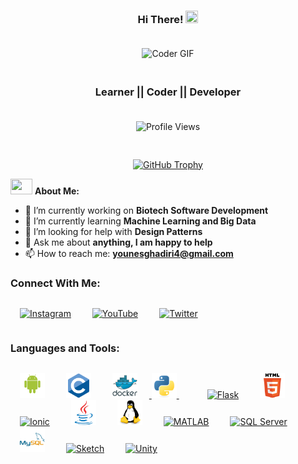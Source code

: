 <div align="center">

### Hi There! <img src="https://github.com/TheDudeThatCode/TheDudeThatCode/blob/master/Assets/Hi.gif?raw=true" width="20" height="20" />

<img alt="Coder GIF" src="https://miro.medium.com/max/1360/0*7Q3yvSIv_t0ioJ-Z.gif" height="250" width="auto" style="margin: 20px 0;" />

### Learner || Coder || Developer

<p>
    <img style="margin: 20px 0 30px 0;" src="https://komarev.com/ghpvc/?username=Younesgh97&label=Profile%20views&color=000000&style=plastic" alt="Profile Views" />
</p>

[![GitHub Trophy](https://github-profile-trophy.vercel.app/?username=Younes-Ghadiri&theme=dracula)](https://github.com/ryo-ma/github-profile-trophy)

</div>

<div style="margin-bottom: 20px;">

<img src="https://github.com/TheDudeThatCode/TheDudeThatCode/blob/master/Assets/Developer.gif?raw=true" height="25" width="35" /> **About Me:**

- 🔭 I’m currently working on **Biotech Software Development**
- 🌱 I’m currently learning **Machine Learning and Big Data**
- 🤝 I’m looking for help with **Design Patterns**
- 💬 Ask me about **anything, I am happy to help**
- 📫 How to reach me: **younesghadiri4@gmail.com**

</div>

### Connect With Me:

<div style="display: flex; align-items: center;">

[<img src="https://raw.githubusercontent.com/rahuldkjain/github-profile-readme-generator/master/src/images/icons/Social/instagram.svg" alt="Instagram" style="margin: 0 15px;" height="30" width="30">](https://instagram.com/Younes.Ghadiri.97)
[<img src="https://raw.githubusercontent.com/rahuldkjain/github-profile-readme-generator/master/src/images/icons/Social/youtube.svg" alt="YouTube" style="margin: 0 15px;" height="35" width="35">](https://www.youtube.com/Younes.Ghadiri.97)
[<img src="https://cdn-icons-png.flaticon.com/512/5969/5969020.png" alt="Twitter" style="margin: 0 15px;" height="30" width="30">](https://twitter.com/YounesGh97)

</div>

### Languages and Tools:

<div style="display: flex; flex-wrap: wrap; justify-content: center; align-items: center; gap: 15px;">

[<img src="https://raw.githubusercontent.com/devicons/devicon/master/icons/android/android-original-wordmark.svg" alt="Android" width="40" height="40" style="margin: 0 15px;">](https://developer.android.com)
[<img src="https://raw.githubusercontent.com/devicons/devicon/master/icons/c/c-original.svg" alt="C" width="40" height="40" style="margin: 0 15px;">](https://www.cprogramming.com/)
[<img src="https://raw.githubusercontent.com/devicons/devicon/master/icons/docker/docker-original-wordmark.svg" alt="Docker" width="40" height="40" style="margin: 0 15px;">](https://www.docker.com/)
[<img href="https://www.python.org" target="_blank" rel="noreferrer"> <img src="https://raw.githubusercontent.com/devicons/devicon/master/icons/python/python-original.svg" alt="python" width="40" height="40"/> </a> <a 
src="https://raw.githubusercontent.com/devicons/devicon/master/icons/dot-net/dot-net-original-wordmark.svg" alt=".NET" width="40" height="40" style="margin: 0 15px;">](https://dotnet.microsoft.com/)
[<img src="https://www.vectorlogo.zone/logos/pocoo_flask/pocoo_flask-icon.svg" alt="Flask" width="40" height="40" style="margin: 0 15px;">](https://flask.palletsprojects.com/)
[<img src="https://raw.githubusercontent.com/devicons/devicon/master/icons/html5/html5-original-wordmark.svg" alt="HTML5" width="40" height="40" style="margin: 0 15px;">](https://www.w3.org/html/)
[<img src="https://upload.wikimedia.org/wikipedia/commons/d/d1/Ionic_Logo.svg" alt="Ionic" width="40" height="40" style="margin: 0 15px;">](https://ionicframework.com)
[<img src="https://raw.githubusercontent.com/devicons/devicon/master/icons/java/java-original.svg" alt="Java" width="40" height="40" style="margin: 0 15px;">](https://www.java.com)
[<img src="https://raw.githubusercontent.com/devicons/devicon/master/icons/linux/linux-original.svg" alt="Linux" width="40" height="40" style="margin: 0 15px;">](https://www.linux.org/)
[<img src="https://upload.wikimedia.org/wikipedia/commons/2/21/Matlab_Logo.png" alt="MATLAB" width="40" height="40" style="margin: 0 15px;">](https://www.mathworks.com/)
[<img src="https://www.svgrepo.com/show/303229/microsoft-sql-server-logo.svg" alt="SQL Server" width="40" height="40" style="margin: 0 15px;">](https://www.microsoft.com/en-us/sql-server)
[<img src="https://raw.githubusercontent.com/devicons/devicon/master/icons/mysql/mysql-original-wordmark.svg" alt="MySQL" width="40" height="40" style="margin: 0 15px;">](https://www.mysql.com/)
[<img src="https://www.vectorlogo.zone/logos/sketchapp/sketchapp-icon.svg" alt="Sketch" width="40" height="40" style="margin: 0 15px;">](https://www.sketch.com/)
[<img src="https://www.vectorlogo.zone/logos/unity3d/unity3d-icon.svg" alt="Unity" width="40" height="40" style="margin: 0 15px;">](https://unity.com/)

</div>
